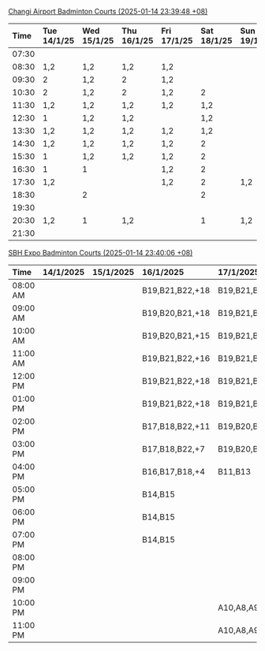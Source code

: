[Changi Airport Badminton Courts (2025-01-14 23:39:48 +08)](https://www.carc.org.sg/FacilityBooking.aspx)

| Time   | Tue 14/1/25   | Wed 15/1/25   | Thu 16/1/25   | Fri 17/1/25   | Sat 18/1/25   | Sun 19/1/25   | Mon 20/1/25   |
|:-------|:--------------|:--------------|:--------------|:--------------|:--------------|:--------------|:--------------|
| 07:30  |               |               |               |               |               |               |               |
| 08:30  | 1,2           | 1,2           | 1,2           | 1,2           |               |               | 1,2           |
| 09:30  | 2             | 1,2           | 2             | 1,2           |               |               | 1,2           |
| 10:30  | 2             | 1,2           | 2             | 1,2           | 2             |               | 1,2           |
| 11:30  | 1,2           | 1,2           | 1,2           | 1,2           | 1,2           |               | 1,2           |
| 12:30  | 1             | 1,2           | 1,2           |               | 1,2           |               | 1,2           |
| 13:30  | 1,2           | 1,2           | 1,2           | 1,2           | 1,2           |               | 1,2           |
| 14:30  | 1,2           | 1,2           | 1,2           | 1,2           | 2             |               | 1,2           |
| 15:30  | 1             | 1,2           | 1,2           | 1,2           | 2             |               | 1,2           |
| 16:30  | 1             | 1             |               | 1,2           | 2             |               | 1,2           |
| 17:30  | 1,2           |               |               | 1,2           | 2             | 1,2           | 1,2           |
| 18:30  |               | 2             |               |               | 2             |               | 1,2           |
| 19:30  |               |               |               |               |               |               | 1,2           |
| 20:30  | 1,2           | 1             | 1,2           |               | 1             | 1,2           | 1,2           |
| 21:30  |               |               |               |               |               |               |               |

[SBH Expo Badminton Courts (2025-01-14 23:40:06 +08)](https://singaporebadmintonhall.getomnify.com/widgets/O3MRKGBH359GA55KHMG1RD)

| Time     | 14/1/2025   | 15/1/2025   | 16/1/2025       | 17/1/2025       | 18/1/2025       | 19/1/2025       | 20/1/2025       |
|:---------|:------------|:------------|:----------------|:----------------|:----------------|:----------------|:----------------|
| 08:00 AM |             |             | B19,B21,B22,+18 | B19,B21,B22,+19 | B19,B21,B22,+15 | A6,B15          | B19,B21,B22,+12 |
| 09:00 AM |             |             | B19,B20,B21,+18 | B19,B21,B22,+19 | B20,B21,B22,+14 |                 |                 |
| 10:00 AM |             |             | B19,B20,B21,+15 | B19,B21,B22,+17 | B18,B20,B21,+16 |                 |                 |
| 11:00 AM |             |             | B19,B21,B22,+16 | B19,B21,B22,+17 | B19,B20,B21,+17 |                 |                 |
| 12:00 PM |             |             | B19,B21,B22,+18 | B19,B21,B22,+19 | B19,B21,B22,+18 |                 |                 |
| 01:00 PM |             |             | B19,B21,B22,+18 | B19,B21,B22,+18 | B19,B21,B22,+17 |                 |                 |
| 02:00 PM |             |             | B17,B18,B22,+11 | B19,B20,B22,+10 | B20,B21,B22,+13 |                 |                 |
| 03:00 PM |             |             | B17,B18,B22,+7  | B19,B20,B22,+6  | B20,B21,B22,+5  |                 |                 |
| 04:00 PM |             |             | B16,B17,B18,+4  | B11,B13         |                 |                 |                 |
| 05:00 PM |             |             | B14,B15         |                 | A1              |                 |                 |
| 06:00 PM |             |             | B14,B15         |                 | A6,A7,A8        |                 |                 |
| 07:00 PM |             |             | B14,B15         |                 |                 |                 |                 |
| 08:00 PM |             |             |                 |                 |                 |                 | B18,B20,B21,+9  |
| 09:00 PM |             |             |                 |                 |                 |                 | B19,B21,B22,+15 |
| 10:00 PM |             |             |                 | A10,A8,A9,+7    | B15,B17,B22,+12 | B20,B21,B22,+16 | A10,A8,A9,+7    |
| 11:00 PM |             |             |                 | A10,A8,A9,+7    | B17,B20,B22,+13 | B20,B21,B22,+17 | A10,A8,A9,+7    |
